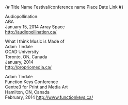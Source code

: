 {#
    Title
    Name
    Festival/conference name
    Place
    Date
    Link
#}

Audiopollination  
ABA  
January 15, 2014
Array Space  
http://audiopollination.ca/  


What I think Music is Made of  
Adam Tindale  
OCAD University  
Toronto, ON, Canada  
January, 2014  
<http://propriomedia.ca/>

Adam Tindale  
Function Keys Conference  
Centre3 for Print and Media Art  
Hamilton, ON, Canada  
February, 2014
http://www.functionkeys.ca/
